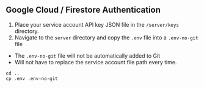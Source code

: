 ## Google Cloud / Firestore Authentication
1. Place your service account API key JSON file in the `/server/keys` directory.
2. Navigate to the `server` directory and copy the `.env` file into a `.env-no-git` file
  * The `.env-no-git` file will not be automatically added to Git
  * Will not have to replace the service account file path every time.
```
cd ..
cp .env .env-no-git
```

